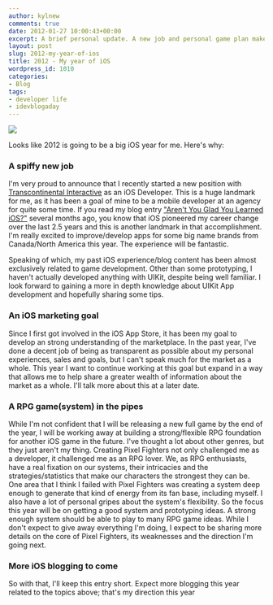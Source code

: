 ```yaml
---
author: kylnew
comments: true
date: 2012-01-27 10:00:43+00:00
excerpt: A brief personal update. A new job and personal game plan make it look like this year is coming up iOS for me.
layout: post
slug: 2012-my-year-of-ios
title: 2012 - My year of iOS
wordpress_id: 1010
categories:
- Blog
tags:
- developer life
- idevblogaday
---
```


![](http://kylnew.com/wp-content/uploads/2012/01/IMG_0054-660x200.jpg)

Looks like 2012 is going to be a big iOS year for me. Here's why:



### A spiffy new job


I'm very proud to announce that I recently started a new position with [Transcontinental Interactive](http://www.transcontinental-interactive.com/home.aspx) as an iOS Developer. This is a huge landmark for me, as it has been a goal of mine to be a mobile developer at an agency for quite some time. If you read my blog entry ["Aren't You Glad You Learned iOS?"](http://www.bitwit.ca/blog/arent-you-glad-you-learned-ios/) several months ago, you know that iOS pioneered my career change over the last 2.5 years and this is another landmark in that accomplishment.  I'm really excited to improve/develop apps for some big name brands from Canada/North America this year. The experience will be fantastic.

Speaking of which, my past iOS experience/blog content has been almost exclusively related to game development.  Other than some prototyping, I haven't actually developed anything with UIKit, despite being well familiar. I look forward to gaining a more in depth knowledge about UIKit App development and hopefully sharing some tips.



### An iOS marketing goal


Since I first got involved in the iOS App Store, it has been my goal to develop an strong understanding of the marketplace. 
In the past year, I've done a decent job of being as transparent as possible about my personal experiences, sales and goals, but I can't speak much for the market as a whole. This year I want to continue working at this goal but expand in a way that allows me to help share a greater wealth of information about the market as a whole. I'll talk more about this at a later date.



### A RPG game(system) in the pipes


While I'm not confident that I will be releasing a new full game by the end of the year, I will be working away at building a strong/flexible RPG foundation for another iOS game in the future. I've thought a lot about other genres, but they just aren't my thing. Creating Pixel Fighters not only challenged me as a developer, it challenged me as an RPG lover. We, as RPG enthusiasts, have a real fixation on our systems, their intricacies and the strategies/statistics that make our characters the strongest they can be.  One area that I think I failed with Pixel Fighters was creating a system deep enough to generate that kind of energy from its fan base, including myself. I also have a lot of personal gripes about the system's flexibility. So the focus this year will be on getting a good system and prototyping ideas. A strong enough system should be able to play to many RPG game ideas. While I don't expect to give away everything I'm doing, I expect to be sharing more details on the core of Pixel Fighters, its weaknesses and the direction I'm going next.



### More iOS blogging to come


So with that, I'll keep this entry short. Expect more blogging this year related to the topics above; that's my direction this year

